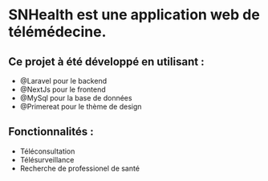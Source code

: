 # SNHealth est une application web de télémédecine.

## Ce projet à été développé en utilisant :
- @Laravel pour le backend
- @NextJs pour le frontend
- @MySql pour la base de données
- @Primereat pour le thème de design

## Fonctionnalités :
- Téléconsultation
- Télésurveillance
- Recherche de professionel de santé
